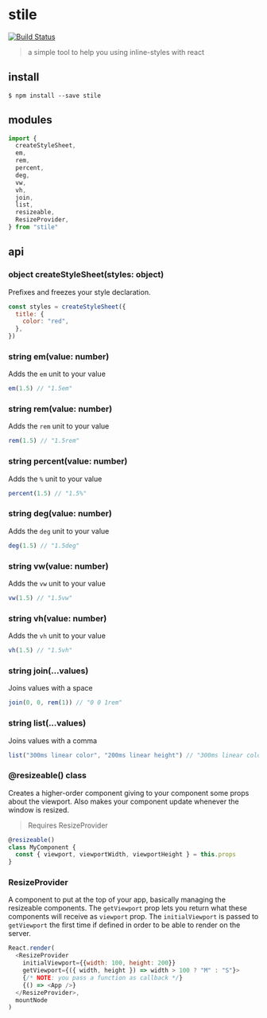 # stile

[![Build Status](https://travis-ci.org/bloodyowl/stile.svg?branch=master)](https://travis-ci.org/bloodyowl/stile)

> a simple tool to help you using inline-styles with react

## install

```console
$ npm install --save stile
```

## modules

```javascript
import {
  createStyleSheet,
  em,
  rem,
  percent,
  deg,
  vw,
  vh,
  join,
  list,
  resizeable,
  ResizeProvider,
} from "stile"
```

## api

### object createStyleSheet(styles: object)

Prefixes and freezes your style declaration.

```javascript
const styles = createStyleSheet({
  title: {
    color: "red",
  },
})
```

### string em(value: number)

Adds the `em` unit to your value

```javascript
em(1.5) // "1.5em"
```

### string rem(value: number)

Adds the `rem` unit to your value

```javascript
rem(1.5) // "1.5rem"
```

### string percent(value: number)

Adds the `%` unit to your value

```javascript
percent(1.5) // "1.5%"
```

### string deg(value: number)

Adds the `deg` unit to your value

```javascript
deg(1.5) // "1.5deg"
```

### string vw(value: number)

Adds the `vw` unit to your value

```javascript
vw(1.5) // "1.5vw"
```

### string vh(value: number)

Adds the `vh` unit to your value

```javascript
vh(1.5) // "1.5vh"
```

### string join(...values)

Joins values with a space

```javascript
join(0, 0, rem(1)) // "0 0 1rem"
```

### string list(...values)

Joins values with a comma

```javascript
list("300ms linear color", "200ms linear height") // "300ms linear color, 200ms linear height"
```

### @resizeable() class

Creates a higher-order component giving to your component some props about
the viewport. Also makes your component update whenever the window is resized.

> Requires ResizeProvider

```javascript
@resizeable()
class MyComponent {
  const { viewport, viewportWidth, viewportHeight } = this.props
}
```

### ResizeProvider

A component to put at the top of your app, basically managing the resizeable
components. The `getViewport` prop lets you return what these components will
receive as `viewport` prop. The `initialViewport` is passed to `getViewport`
the first time if defined in order to be able to render on the server.

```javascript
React.render(
  <ResizeProvider
    initialViewport={{width: 100, height: 200}}
    getViewport={({ width, height }) => width > 100 ? "M" : "S"}>
    {/* NOTE: you pass a function as callback */}
    {() => <App />}
  </ResizeProvider>,
  mountNode
)
```
